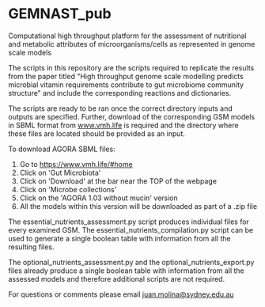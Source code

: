 # GEMNAST_pub
Computational high throughput platform for the assessment of nutritional and metabolic attributes of microorganisms/cells as represented in genome scale models 

The scripts in this repository are the scripts required to replicate the results from the paper titled "High throughput genome scale modelling predicts microbial vitamin 
requirements contribute to gut microbiome community structure" and include the corresponding reactions and dictionaries.

The scripts are ready to be ran once the correct directory inputs and outputs are specified. Further, download of the corresponding GSM models in SBML format from www.vmh.life is required and the directory where these files are located should be provided as an input.

To download AGORA SBML files:
1. Go to https://www.vmh.life/#home
2. Click on 'Gut Microbiota'
3. Click on 'Download' at the bar near the TOP of the webpage
4. Click on 'Microbe collections'
5. Click on the 'AGORA 1.03 without mucin' version
6. All the models within this version will be downloaded as part of a .zip file

The essential_nutrients_assessment.py script produces individual files for every examined GSM. The essential_nutrients_compilation.py script can be used to generate a single boolean table with information from all the resulting files.

The optional_nutrients_assessment.py and the optional_nutrients_export.py files already produce a single boolean table with information from all the assessed models and
therefore additional scripts are not required.

For questions or comments please email juan.molina@sydney.edu.au

